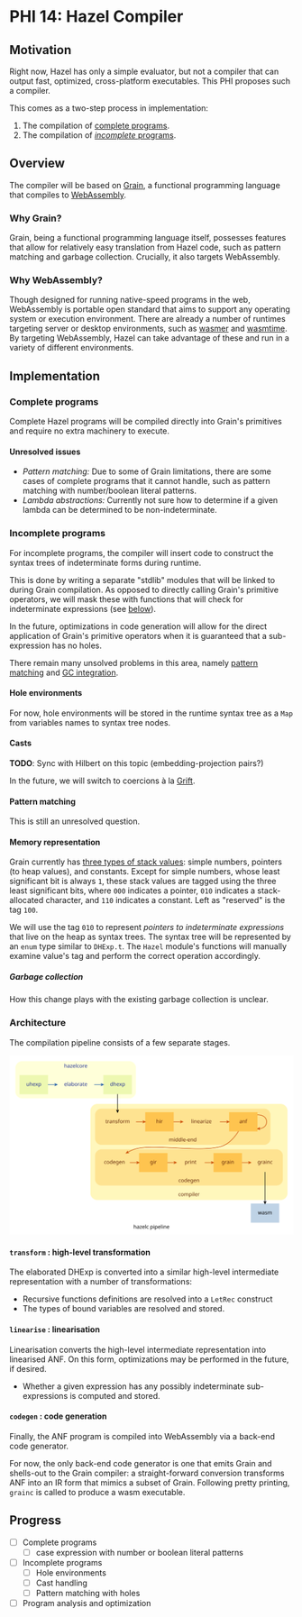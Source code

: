 # PHI 14: Hazel Compiler

## Motivation

Right now, Hazel has only a simple evaluator, but not a compiler that can output fast, optimized,
cross-platform executables. This PHI proposes such a compiler.

This comes as a two-step process in implementation:

1.  The compilation of [complete programs](#complete-programs).
2.  The compilation of [*incomplete* programs](#incomplete-programs).

## Overview

The compiler will be based on [Grain](https://grain-lang.org/), a functional programming language
that compiles to [WebAssembly](https://webassembly.org/).

### Why Grain?

Grain, being a functional programming language itself, possesses features that allow for relatively
easy translation from Hazel code, such as pattern matching and garbage collection. Crucially, it
also targets WebAssembly.

### Why WebAssembly?

Though designed for running native-speed programs in the web, WebAssembly is portable open standard
that aims to support any operating system or execution environment. There are already a number of
runtimes targeting server or desktop environments, such as
[wasmer](https://github.com/wasmerio/wasmer) and
[wasmtime](https://github.com/bytecodealliance/wasmtime). By targeting WebAssembly, Hazel can take
advantage of these and run in a variety of different environments.

## Implementation

### Complete programs

Complete Hazel programs will be compiled directly into Grain's primitives and require no extra
machinery to execute.

#### Unresolved issues

-   *Pattern matching:* Due to some of Grain limitations, there are some cases of complete programs
    that it cannot handle, such as pattern matching with number/boolean literal patterns.
-   *Lambda abstractions:* Currently not sure how to determine if a given lambda can be determined
    to be non-indeterminate.

### Incomplete programs

For incomplete programs, the compiler will insert code to construct the syntax trees of
indeterminate forms during runtime.

This is done by writing a separate "stdlib" modules that will be linked to during Grain compilation.
As opposed to directly calling Grain's primitive operators, we will mask these with functions that
will check for indeterminate expressions (see [below](#memory-representation)).

In the future, optimizations in code generation will allow for the direct application of Grain's
primitive operators when it is guaranteed that a sub-expression has no holes.

There remain many unsolved problems in this area, namely [pattern matching](#pattern-matching) and
[GC integration](#garbage-collection).

#### Hole environments

For now, hole environments will be stored in the runtime syntax tree as a `Map` from variables names
to syntax tree nodes.

#### Casts

**TODO**: Sync with Hilbert on this topic (embedding-projection pairs?)

In the future, we will switch to coercions à la [Grift](https://github.com/Gradual-Typing/Grift).

#### Pattern matching

This is still an unresolved question.

#### Memory representation

Grain currently has [three types of stack
values](https://github.com/grain-lang/grain/blob/main/docs/contributor/data_representations.md):
simple numbers, pointers (to heap values), and constants. Except for simple numbers, whose least
significant bit is always `1`, these stack values are tagged using the three least significant bits,
where `000` indicates a pointer, `010` indicates a stack-allocated character, and `110` indicates a
constant. Left as "reserved" is the tag `100`.

We will use the tag `010` to represent *pointers to indeterminate expressions* that live on the heap
as syntax trees. The syntax tree will be represented by an `enum` type similar to `DHExp.t`. The
`Hazel` module's functions will manually examine value's tag and perform the correct operation
accordingly.

##### Garbage collection

How this change plays with the existing garbage collection is unclear.

### Architecture

The compilation pipeline consists of a few separate stages.

![pipeline.svg](./assets/pipeline.svg)

#### `transform` : high-level transformation

The elaborated DHExp is converted into a similar high-level intermediate representation with a
number of transformations:

-   Recursive functions definitions are resolved into a `LetRec` construct
-   The types of bound variables are resolved and stored.

#### `linearise` : linearisation

Linearisation converts the high-level intermediate representation into linearised ANF. On this form,
optimizations may be performed in the future, if desired.

-   Whether a given expression has any possibly indeterminate sub-expressions is computed and
    stored.

#### `codegen` : code generation

Finally, the ANF program is compiled into WebAssembly via a back-end code generator.

For now, the only back-end code generator is one that emits Grain and shells-out to the Grain
compiler: a straight-forward conversion transforms ANF into an IR form that mimics a subset of
Grain. Following pretty printing, `grainc` is called to produce a wasm executable.

## Progress

-   [ ] Complete programs
    -   [ ] case expression with number or boolean literal patterns
-   [ ] Incomplete programs
    -   [ ] Hole environments
    -   [ ] Cast handling
    -   [ ] Pattern matching with holes
-   [ ] Program analysis and optimization
